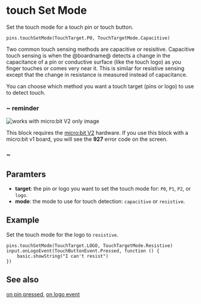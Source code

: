 # touch Set Mode

Set the touch mode for a touch pin or touch button.

```sig
pins.touchSetMode(TouchTarget.P0, TouchTargetMode.Capacitive)
```

Two common touch sensing methods are capacitive or resisitive. Capacitive touch sensing is when the @boardname@ detects a change in the capacitance of a pin or conductive surface (like the touch logo) as you finger touches or comes very near it. This is similar for resistive sensing except that the change in resistance is measured instead of capacitance.

You can choose which method you want a touch target (pins or logo) to use to detect touch.

### ~ reminder

![works with micro:bit V2 only image](/static/v2/v2-only.png)

This block requires the [micro:bit V2](/device/v2) hardware. If you use this block with a micro:bit v1 board, you will see the **927** error code on the screen.

### ~

## Paramters

* **target**: the pin or logo you want to set the touch mode for: ``P0``, ``P1``, ``P2``, or ``logo``.
* **mode**: the mode to use for touch detection: ``capacitive`` or ``resistive``.

## Example

Set the touch mode for the logo to ``resistive``.

```blocks
pins.touchSetMode(TouchTarget.LOGO, TouchTargetMode.Resistive)
input.onLogoEvent(TouchButtonEvent.Pressed, function () {
    basic.showString("I can't resist")
})
```

## See also

[on pin pressed](/reference/input/on-pin-pressed),
[on logo event](/reference/input/on-logo-event)